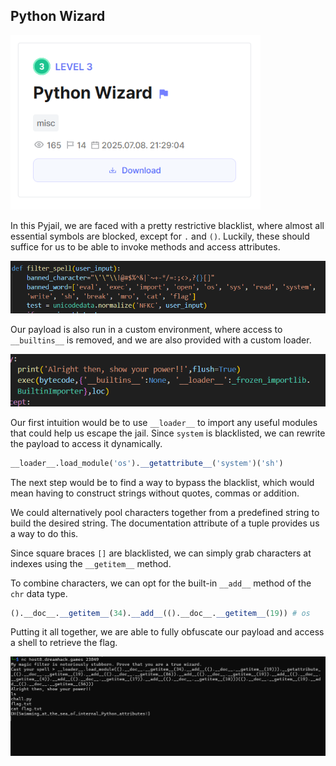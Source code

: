 ## Python Wizard

<img src="images/chall.png" width=400>

In this Pyjail, we are faced with a pretty restrictive blacklist, where almost all essential symbols are blocked, except for `.` and `()`. Luckily, these should suffice for us to be able to invoke methods and access attributes.  

<img src="images/filter.png" width=600>

Our payload is also run in a custom environment, where access to `__builtins__` is removed, and we are also provided with a custom loader.  

<img src="images/env.png" width=600>

Our first intuition would be to use `__loader__` to import any useful modules that could help us escape the jail. Since `system` is blacklisted, we can rewrite the payload to access it dynamically. 

```python
__loader__.load_module('os').__getattribute__('system')('sh')
```

The next step would be to find a way to bypass the blacklist, which would mean having to construct strings without quotes, commas or addition.  

We could alternatively pool characters together from a predefined string to build the desired string. The documentation attribute of a tuple provides us a way to do this.  

Since square braces `[]` are blacklisted, we can simply grab characters at indexes using the `__getitem__` method.  

To combine characters, we can opt for the built-in `__add__` method of the `chr` data type.  

```python
().__doc__.__getitem__(34).__add__(().__doc__.__getitem__(19)) # os
```

Putting it all together, we are able to fully obfuscate our payload and access a shell to retrieve the flag.  

<img src="images/flag.png" width=600>
